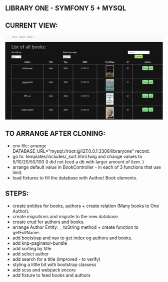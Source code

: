 ## LIBRARY ONE - SYMFONY 5 + MYSQL

## CURRENT VIEW:

![](gitphoto/202100208-1.PNG)

## TO ARRANGE AFTER CLONING:

- env file: arrange DATABASE_URL="mysql://root:@127.0.0.1:3306/libraryone" record.
- go to: templates/includes/\_sort.html.twig and change values to 5/10/20/50/100 (I did not feed a db with larger amount of item. )
- arrange default value in BookController - in each of 3 functions that use limit.
- load fixtures to fill the database with Author/ Book elements.

## STEPS:

- create entities for books, authors + create relation (Many books to One Author).
- create migrations and migrate to the new database.
- create crud for authors and books.
- arrange Author Entity: \_\_toString method + create function to getFullName.
- add bootstrap and nav to get index og authors and books.
- add knp-paginator-bundle
- add sorting by title
- add select author
- add search for a title (improved - to verify)
- styling a little bit with bootstrap classess
- add scss and webpack encore
- add fixture to feed books and authors

